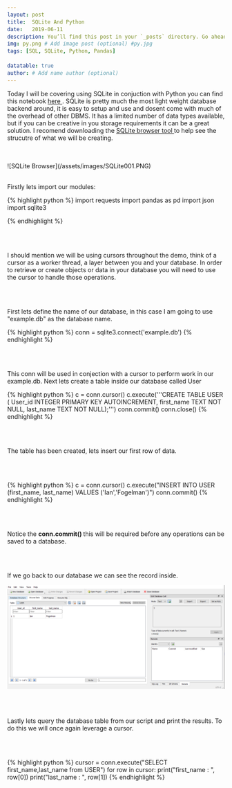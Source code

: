 ```yaml
---
layout: post
title:  SQLite And Python
date:   2019-06-11
description: You’ll find this post in your `_posts` directory. Go ahead and edit it and re-build the site to see your changes. # Add post description (optional)
img: py.png # Add image post (optional) #py.jpg
tags: [SQL, SQLite, Python, Pandas]

datatable: true
author: # Add name author (optional)
---
```


Today I will be covering using SQLite in conjuction with Python you can find this notebook <a href="https://anaconda.org/IanFogelman/sqlite-and-python/notebook" target="_blank"> here </a>.
SQLite is pretty much the most light weight database backend around, it is easy to setup and use and dosent come with much of the overhead of other DBMS. It has a limited number of data types available, but if you can be creative in you storage requirements it can be a great solution. I recomend downloading the <a href="https://sqlitebrowser.org/dl/" target="_blank">SQLite browser tool </a>  to help see the strucutre of what we will be creating.

<br>
<br>
 ![SQLite Browser](/assets/images/SQLite001.PNG)
 
<br>
<br>

Firstly lets import our modules:

{% highlight python %}
import requests
import pandas as pd
import json
import sqlite3

{% endhighlight %}  

<br>
<br>

I should mention we will be using cursors throughout the demo, think of a cursor as a worker thread, a layer between you and your database. In order to retrieve or create objects or data in your database you will need to use the cursor to handle those operations.

<br>
<br>

First lets define the name of our database, in this case I am going to use "example.db" as the database name.

{% highlight python %}
conn = sqlite3.connect('example.db')
{% endhighlight %}  

<br>
<br>

This conn will be used in conjection with a cursor to perform work in our example.db.
Next lets create a table inside our database called User

{% highlight python %}
c = conn.cursor()
c.execute('''CREATE TABLE USER (
 User_id INTEGER PRIMARY KEY AUTOINCREMENT,
 first_name TEXT NOT NULL,
 last_name TEXT NOT NULL);''')
conn.commit()
conn.close()
{% endhighlight %} 

<br>
<br>

The table has been created, lets insert our first row of data.

<br>
<br> 

{% highlight python %}
c = conn.cursor()
c.execute("INSERT INTO USER (first_name, last_name) VALUES ('Ian','Fogelman')")
conn.commit()
{% endhighlight %} 

<br>
<br> 

Notice the <strong> conn.commit() </strong> this will be required before any operations can be saved to a database.

<br>
<br>

If we go back to our database we can see the record inside.

 ![SQLite Browser](/assets/images/SQLite002.PNG)
 
<br>
<br>

Lastly lets query the database table from our script and print the results. To do this we will once again leverage a cursor.

<br>
<br>

{% highlight python %}
cursor = conn.execute("SELECT first_name,last_name from USER")
for row in cursor:
    print("first_name : ", row[0])
    print("last_name : ", row[1])
{% endhighlight %} 
